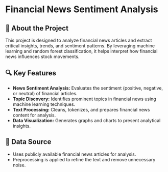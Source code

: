 # Financial News Sentiment Analysis
<h2>📌 About the Project</h2>
<p>This project is designed to analyze financial news articles and extract critical insights, trends, and sentiment patterns. By leveraging machine learning and random forest classification, it helps interpret how financial news influences stock movements.</p>

<h2>🔍 Key Features</h2>
<ul>
    <li><strong>News Sentiment Analysis:</strong> Evaluates the sentiment (positive, negative, or neutral) of financial articles.</li>
    <li><strong>Topic Discovery:</strong> Identifies prominent topics in financial news using machine learning techniques.</li>
    <li><strong>Text Processing:</strong> Cleans, tokenizes, and prepares financial news content for analysis.</li>
    <li><strong>Data Visualization:</strong> Generates graphs and charts to present analytical insights.</li>
</ul>

<h2>📂 Data Source</h2>
<ul>
    <li>Uses publicly available financial news articles for analysis.</li>
    <li>Preprocessing is applied to refine the text and remove unnecessary noise.</li>
</ul>
